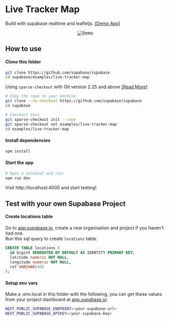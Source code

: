 # Live Tracker Map
Build with supabase realtime and leafletjs. [[Demo App]](https://realtime-map.vercel.app/)

<p align="center">
<kbd>
<img src="https://media.giphy.com/media/iDU80ngpsSddc0ObGI/giphy.gif" alt="Demo"/>
</kbd>
</p>

## How to use
#### Clone this folder
```bash
git clone https://github.com/supabase/supabase
cd supabase/examples/live-tracker-map
```

Using `sparse-checkout` with Git version 2.25 and above [[Read More]](https://dev.to/kiwicopple/quick-tip-clone-a-single-folder-from-github-44h6)
```bash
# Copy the repo to your machine
git clone --no-checkout https://github.com/supabase/supabase
cd supabase

# Checkout this 
git sparse-checkout init --cone
git sparse-checkout set examples/live-tracker-map
cd examples/live-tracker-map
```

#### Install dependencies
```bash
npm install 
```

#### Start the app
```bash
# Open a terminal and run:
npm run dev
```
Visit http://localhost:4000 and start testing!

## Test with your own Supabase Project
#### Create locations table
Go to [app.supabase.io](https://app.supabase.io/), create a new organisation and project if you haven't had one.  
Run this sql query to create `locations` table.
```sql
CREATE TABLE locations (
  id bigint GENERATED BY DEFAULT AS IDENTITY PRIMARY KEY,
  latitude numeric NOT NULL,
  longitude numeric NOT NULL,
  ref VARCHAR(40)
);
```

#### Setup env vars
Make a .env.local in this folder with the following, you can get these values from your project dashboard at [app.supabase.io](https://app.supabase.io/):
```bash
NEXT_PUBLIC_SUPABASE_ENDPOINT=<your-supabase-url>
NEXT_PUBLIC_SUPABASE_APIKEY=<your-supabase-key>
```
